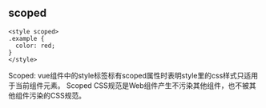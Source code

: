 ## scoped
```
<style scoped>
.example {
  color: red;
}
</style>
```
Scoped: vue组件中的style标签标有scoped属性时表明style里的css样式只适用于当前组件元素。
Scoped CSS规范是Web组件产生不污染其他组件，也不被其他组件污染的CSS规范。
